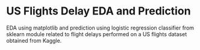 # US Flights Delay EDA and Prediction

EDA using matplotlib and prediction using logistic regression classifier from sklearn module related to flight delays performed on a US flights dataset obtained from Kaggle.

